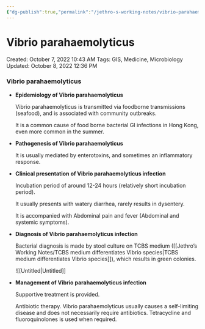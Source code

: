 ```yaml
---
{"dg-publish":true,"permalink":"/jethro-s-working-notes/vibrio-parahaemolyticus/","dgPassFrontmatter":true}
---
```



# Vibrio parahaemolyticus

Created: October 7, 2022 10:43 AM
Tags: GIS, Medicine, Microbiology
Updated: October 8, 2022 12:36 PM

### Vibrio parahaemolyticus

- **Epidemiology of Vibrio parahaemolyticus**
    
    Vibrio parahaemolyticus is transmitted via foodborne transmissions (seafood), and is associated with community outbreaks.
    
    It is a common cause of food borne bacterial GI infections in Hong Kong, even more common in the summer.
    
- **Pathogenesis of Vibrio parahaemolyticus**
    
    It is usually mediated by enterotoxins, and sometimes an inflammatory response.
    
- **Clinical presentation of Vibrio parahaemolyticus infection**
    
    Incubation period of around 12-24 hours (relatively short incubation period).
    
    It usually presents with watery diarrhea, rarely results in dysentery.
    
    It is accompanied with Abdominal pain and fever (Abdominal and systemic symptoms).
    
- **Diagnosis of Vibrio parahaemolyticus infection**
    
    Bacterial diagnosis is made by stool culture on TCBS medium ([[Jethro’s Working Notes/TCBS medium differentiates Vibrio species\|TCBS medium differentiates Vibrio species]]), which results in green colonies.
    
    ![[Untitled\|Untitled]]
    
- **Management of Vibrio parahaemolyticus infection**
    
    Supportive treatment is provided.
    
    Antibiotic therapy. Vibrio parahaemolyticus usually causes a self-limiting disease and does not necessarily require antibiotics. Tetracycline and fluoroquinolones is used when required.